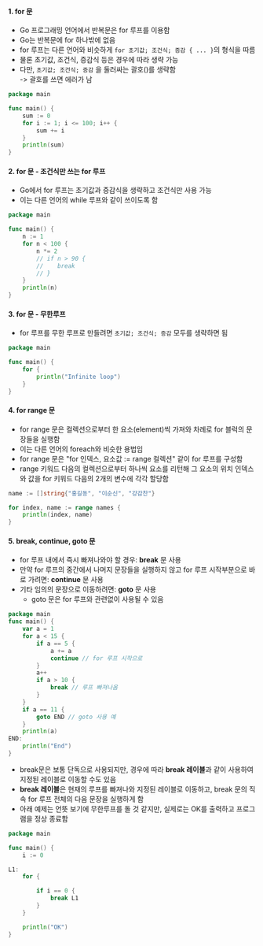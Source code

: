 #### 1. for 문
- Go 프로그래밍 언어에서 반복문은 for 루프를 이용함
- Go는 반복문에 for 하나밖에 없음
- for 루프는 다른 언어와 비슷하게 `for 초기값; 조건식; 증감 { ... }`의 형식을 따름
- 물론 초기값, 조건식, 증감식 등은 경우에 따라 생략 가능
- 다만, `초기값; 조건식; 증감` 을 둘러싸는 괄호()를 생략함  
-> 괄호를 쓰면 에러가 남
``` go
package main

func main() {
    sum := 0
    for i := 1; i <= 100; i++ {
        sum += i
    }
    println(sum)
}
```

#### 2. for 문 - 조건식만 쓰는 for 루프
- Go에서 for 루프는 초기값과 증감식을 생략하고 조건식만 사용 가능
- 이는 다른 언어의 while 루프와 같이 쓰이도록 함
``` go
package main

func main() {
    n := 1
    for n < 100 {
        n *= 2
        // if n > 90 {
        //    break
        // }
    }
    println(n)
}
```

#### 3. for 문 - 무한루프
- for 루프를 무한 루프로 만들려면 `초기값; 조건식; 증감` 모두를 생략하면 됨
``` go
package main

func main() {
    for {
        println("Infinite loop")
    }
}
```

#### 4. for range 문
- for range 문은 컬렉션으로부터 한 요소(element)씩 가져와 차례로 for 블럭의 문장들을 실행함
- 이는 다른 언어의 foreach와 비슷한 용법임
- for range 문은 "for 인덱스, 요소값 := range 컬렉션" 같이 for 루프를 구성함
- range 키워드 다음의 컬렉션으로부터 하나씩 요소를 리턴해 그 요소의 위치 인덱스와 값을 for 키워드 다음의 2개의 변수에 각각 할당함
``` go
name := []string{"홍길동", "이순신", "강감찬"}

for index, name := range names {
    println(index, name)
}
```

#### 5. break, continue, goto 문
- for 루프 내에서 즉시 빠져나와야 할 경우: **break** 문 사용
- 만약 for 루프의 중간에서 나머지 문장들을 실행하지 않고 for 루프 시작부분으로 바로 가려면: **continue** 문 사용
- 기타 임의의 문장으로 이동하려면: **goto** 문 사용
    - goto 문은 for 루프와 관련없이 사용될 수 있음

``` go
package main
func main() {
    var a = 1
    for a < 15 {
        if a == 5 {
            a += a
            continue // for 루프 시작으로
        }
        a++
        if a > 10 {
            break // 루프 빠져나옴
        }
    }
    if a == 11 {
        goto END // goto 사용 예
    }
    println(a)
END:
    println("End")
}
```

- break문은 보통 단독으로 사용되지만, 경우에 따라 **break 레이블**과 같이 사용하여 지정된 레이블로 이동할 수도 있음
- **break 레이블**은 현재의 루프를 빠져나와 지정된 레이블로 이동하고, break 문의 직속 for 루프 전체의 다음 문장을 실행하게 함
- 아래 예제는 언뜻 보기에 무한루프를 돌 것 같지만, 실제로는 OK를 출력하고 프로그램을 정상 종료함
``` go
package main

func main() {
    i := 0

L1:
    for {

        if i == 0 {
            break L1
        }
    }

    println("OK")
}
```